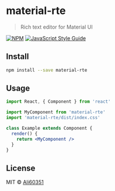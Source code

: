 # material-rte

> Rich text editor for Material UI

[![NPM](https://img.shields.io/npm/v/material-rte.svg)](https://www.npmjs.com/package/material-rte) [![JavaScript Style Guide](https://img.shields.io/badge/code_style-standard-brightgreen.svg)](https://standardjs.com)

## Install

```bash
npm install --save material-rte
```

## Usage

```jsx
import React, { Component } from 'react'

import MyComponent from 'material-rte'
import 'material-rte/dist/index.css'

class Example extends Component {
  render() {
    return <MyComponent />
  }
}
```

## License

MIT © [Ali60351](https://github.com/Ali60351)
